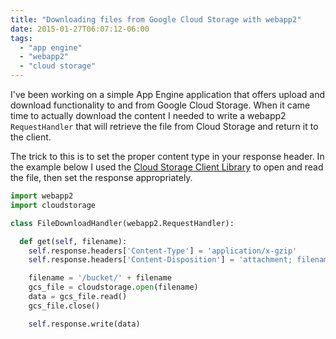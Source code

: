 ```yaml
---
title: "Downloading files from Google Cloud Storage with webapp2"
date: 2015-01-27T06:07:12-06:00
tags: 
  - "app engine"
  - "webapp2"
  - "cloud storage"
---
```


I've been working on a simple App Engine application that offers upload and
download functionality to and from Google Cloud Storage. When it came time to
actually download the content I needed to write a webapp2 `RequestHandler` that
will retrieve the file from Cloud Storage and return it to the client.

<!--more-->

The trick to this is to set the proper content type in your response header. In
the example below I used the [Cloud Storage Client
Library](https://cloud.google.com/appengine/docs/python/googlecloudstorageclient/)
to open and read the file, then set the response appropriately.

```python
import webapp2
import cloudstorage

class FileDownloadHandler(webapp2.RequestHandler):

  def get(self, filename):
    self.response.headers['Content-Type'] = 'application/x-gzip'
    self.response.headers['Content-Disposition'] = 'attachment; filename=%s' % filename

    filename = '/bucket/' + filename
    gcs_file = cloudstorage.open(filename)
    data = gcs_file.read()
    gcs_file.close()

    self.response.write(data)
```

[client]: (https://cloud.google.com/appengine/docs/python/googlecloudstorageclient/)
